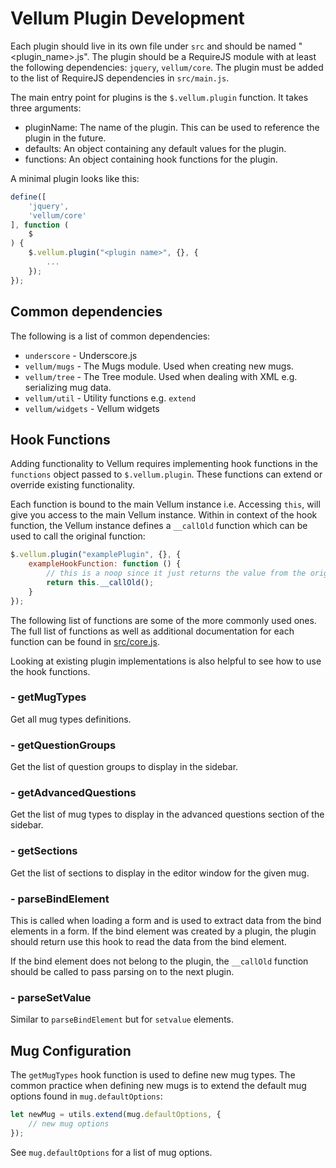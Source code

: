 # Vellum Plugin Development

Each plugin should live in its own file under `src` and should be named "<plugin_name>.js".
The plugin should be a RequireJS module with at least the following dependencies: `jquery`, `vellum/core`.
The plugin must be added to the list of RequireJS dependencies in `src/main.js`.


The main entry point for plugins is the `$.vellum.plugin` function.  It takes three arguments:
- pluginName: The name of the plugin. This can be used to reference the plugin in the future.
- defaults:  An object containing any default values for the plugin.
- functions: An object containing hook functions for the plugin.

A minimal plugin looks like this:

```javascript
define([
    'jquery',
    'vellum/core'
], function (
    $
) {
    $.vellum.plugin("<plugin name>", {}, {
        ...
    });
});
```

## Common dependencies

The following is a list of common dependencies:

- `underscore` - Underscore.js
- `vellum/mugs` - The Mugs module. Used when creating new mugs.
- `vellum/tree` - The Tree module. Used when dealing with XML e.g. serializing mug data.
- `vellum/util` - Utility functions e.g. `extend`
- `vellum/widgets` - Vellum widgets

## Hook Functions

Adding functionality to Vellum requires implementing hook functions in the `functions` object
passed to `$.vellum.plugin`. These functions can extend or override existing functionality.

Each function is bound to the main Vellum instance i.e. Accessing `this`, will give you access
to the main Vellum instance. Within in context of the hook function, the Vellum instance defines
a `__callOld` function which can be used to call the original function:

```javascript
$.vellum.plugin("examplePlugin", {}, {
    exampleHookFunction: function () {
        // this is a noop since it just returns the value from the original function
        return this.__callOld();
    }
});
```

The following list of functions are some of the more commonly used ones. The full list of functions
as well as additional documentation for each function can be found in [src/core.js](src/core.js).

Looking at existing plugin implementations is also helpful to see how to use the hook functions.

### - getMugTypes

Get all mug types definitions.

### - getQuestionGroups

Get the list of question groups to display in the sidebar.

### - getAdvancedQuestions

Get the list of mug types to display in the advanced questions section of the sidebar.

### - getSections

Get the list of sections to display in the editor window for the given mug.

### - parseBindElement

This is called when loading a form and is used to extract data from the bind elements in a form.
If the bind element was created by a plugin, the plugin should return use this hook
to read the data from the bind element.

If the bind element does not belong to the plugin, the `__callOld` function should be called to
pass parsing on to the next plugin.

### - parseSetValue

Similar to `parseBindElement` but for `setvalue` elements.


## Mug Configuration

The `getMugTypes` hook function is used to define new mug types. The common practice when defining new mugs
is to extend the default mug options found in `mug.defaultOptions`:

```javascript
let newMug = utils.extend(mug.defaultOptions, {
    // new mug options
});
```

See `mug.defaultOptions` for a list of mug options.
